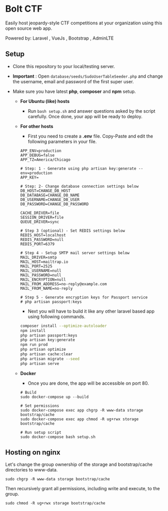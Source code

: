 # Bolt CTF

Easily host jeopardy-style CTF competitions at your organization using this open source web app.

Powered by:
Laravel , VueJs , Bootstrap , AdminLTE


## Setup

* Clone this repository to your local/testing server.
* **Important** : Open `database/seeds/SudoUserTableSeeder.php` and change the username, email and password of the first super user.
* Make sure you have latest **php**, **composer** and **npm** setup.

  * **For Ubuntu (like) hosts**
    - Run `bash setup.sh` and answer questions asked by the script carefully. Once done, your app will be ready to deploy.

  * **For other hosts**
    - First you need to create a **.env** file. Copy-Paste and edit the following parameters in your file.

    ```
    APP_ENV=production
    APP_DEBUG=false
    APP_TZ=America/Chicago

    # Step: 1 - Generate using php artisan key:generate --env=production
    APP_KEY=

    # Step: 2- Change database connection settings below
    DB_HOST=CHANGE_DB_HOST
    DB_DATABASE=CHANGE_DB_NAME
    DB_USERNAME=CHANGE_DB_USER
    DB_PASSWORD=CHANGE_DB_PASSWORD

    CACHE_DRIVER=file
    SESSION_DRIVER=file
    QUEUE_DRIVER=sync

    # Step 3 (optional) - Set REDIS settings below
    REDIS_HOST=localhost
    REDIS_PASSWORD=null
    REDIS_PORT=6379

    # Step 4 - Setup SMTP mail server settings below
    MAIL_DRIVER=smtp
    MAIL_HOST=mailtrap.io
    MAIL_PORT=2525
    MAIL_USERNAME=null
    MAIL_PASSWORD=null
    MAIL_ENCRYPTION=null
    MAIL_FROM_ADDRESS=no-reply@example.com
    MAIL_FROM_NAME=no-reply

    # Step 5 - Generate encryption keys for Passport service
    # php artisan passport:keys
    ```

    - Next you will have to build it like any other laravel based app using following commands.

    ```bash
    composer install --optimize-autoloader
    npm install
    php artisan passport:keys
    php artisan key:generate
    npm run prod
    php artisan optimize
    php artisan cache:clear
    php artisan migrate --seed
    php artisan serve
    ```
  * **Docker**

    - Once you are done, the app will be accessible on port 80.

    ```
    # Build
    sudo docker-compose up --build

    # Set permissions
    sudo docker-compose exec app chgrp -R www-data storage bootstrap/cache
    sudo docker-compose exec app chmod -R ug+rwx storage bootstrap/cache

    # Run setup script
    sudo docker-compose bash setup.sh
    ```

## Hosting on nginx

Let's change the group ownership of the storage and bootstrap/cache directories to www-data.

    sudo chgrp -R www-data storage bootstrap/cache

Then recursively grant all permissions, including write and execute, to the group.

    sudo chmod -R ug+rwx storage bootstrap/cache
